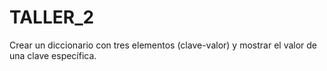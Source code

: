 # TALLER_2
 Crear un diccionario con tres elementos (clave-valor) y mostrar el valor de una clave específica.
